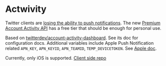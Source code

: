 # Actwivity

Twitter clients are [losing the ability to push notifications](http://apps-of-a-feather.com). The new [Premium Account Activity API](https://developer.twitter.com/en/docs/accounts-and-users/subscribe-account-activity/api-reference/aaa-premium.html) has a free tier that should be enough for personal use.

Based on [twitterdev/account-activity-dashboard](https://github.com/twitterdev/account-activity-dashboard). See its doc for configuration docs. Additional variables include Apple Push Notification related `APN_KEY`, `APN_KEYID`, `APN_TEAMID`, `TEMP_DEVICETOKEN`. See [Apple doc](https://developer.apple.com/documentation/usernotifications/registering_your_app_with_apns).

Currently, only iOS is supported. [Client side repo](https://github.com/tommyang/Actwivity-iOS)